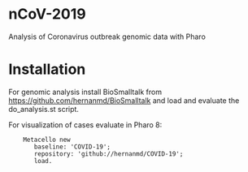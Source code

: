 # nCoV-2019

Analysis of Coronavirus outbreak genomic data with Pharo

# Installation

For genomic analysis install BioSmalltalk from https://github.com/hernanmd/BioSmalltalk and load and evaluate the do_analysis.st script.

For visualization of cases evaluate in Pharo 8:

```smalltalk
	Metacello new
	   baseline: 'COVID-19';
	   repository: 'github://hernanmd/COVID-19';
	   load.
```
